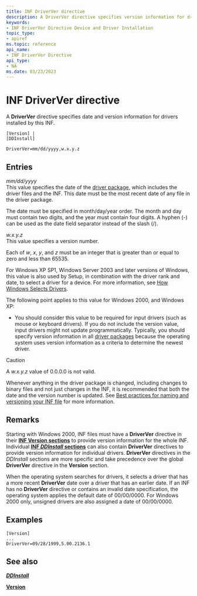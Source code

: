 ```yaml
---
title: INF DriverVer directive
description: A DriverVer directive specifies version information for drivers installed by this INF.
keywords:
- INF DriverVer Directive Device and Driver Installation
topic_type:
- apiref
ms.topic: reference
api_name:
- INF DriverVer Directive
api_type:
- NA
ms.date: 03/23/2023
---
```


# INF DriverVer directive

A **DriverVer** directive specifies date and version information for drivers installed by this INF.

```inf
[Version] |
[DDInstall]
 
DriverVer=mm/dd/yyyy,w.x.y.z 
```

## Entries

*mm/dd/yyyy*  
This value specifies the date of the [driver package](driver-packages.md), which includes the driver files and the INF. This date must be the most recent date of any file in the driver package.

The date must be specified in month/day/year order. The month and day must contain two digits, and the year must contain four digits. A hyphen (-) can be used as the date field separator instead of the slash (/).

*w.x.y.z*  
This value specifies a version number.

Each of *w*, *x*, *y*, and *z* must be an integer that is greater than or equal to zero and less than 65535.

For Windows XP SP1, Windows Server 2003 and later versions of Windows, this value is also used by Setup, in combination with the driver rank and date, to select a driver for a device. For more information, see [How Windows Selects Drivers](./how-windows-selects-a-driver-for-a-device.md).

The following point applies to this value for Windows 2000, and Windows XP:

- You should consider this value to be required for input drivers (such as mouse or keyboard drivers). If you do not include the version value, input drivers might not update programmatically. Typically, you should specify version information in all [driver packages](driver-packages.md) because the operating system uses version information as a criteria to determine the newest driver.

> [!CAUTION]
> A *w.x.y.z* value of 0.0.0.0 is not valid.
>
> Whenever anything in the driver package is changed, including changes to binary files and not just changes in the INF, it is recommended that both the date and the version number is updated. See [Best practices for naming and versioning your INF file](./general-guidelines-for-inf-files.md#best-practices-for-naming-and-versioning-your-inf-file) for more information.

## Remarks

Starting with Windows 2000, INF files must have a **DriverVer** directive in their [**INF Version sections**](inf-version-section.md) to provide version information for the whole INF. Individual [**INF *DDInstall* sections**](inf-ddinstall-section.md) can also contain **DriverVer** directives to provide version information for individual drivers. **DriverVer** directives in the *DDInstall* sections are more specific and take precedence over the global **DriverVer** directive in the **Version** section.

When the operating system searches for drivers, it selects a driver that has a more recent **DriverVer** date over a driver that has an earlier date. If an INF has no **DriverVer** directive or contains an invalid date specification, the operating system applies the default date of 00/00/0000. For Windows 2000 only, unsigned drivers are also assigned a date of 00/00/0000.

## Examples

```inf
[Version]
...
DriverVer=09/28/1999,5.00.2136.1
```

## See also

[***DDInstall***](inf-ddinstall-section.md)

[**Version**](inf-version-section.md)
